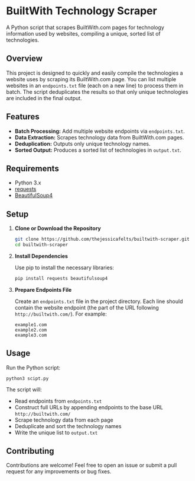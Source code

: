# BuiltWith Technology Scraper

A Python script that scrapes BuiltWith.com pages for technology information used by websites, compiling a unique, sorted list of technologies.

## Overview

This project is designed to quickly and easily compile the technologies a website uses by scraping its BuiltWith.com page. You can list multiple websites in an `endpoints.txt` file (each on a new line) to process them in batch. The script deduplicates the results so that only unique technologies are included in the final output.

## Features

- **Batch Processing:** Add multiple website endpoints via `endpoints.txt`.
- **Data Extraction:** Scrapes technology data from BuiltWith.com pages.
- **Deduplication:** Outputs only unique technology names.
- **Sorted Output:** Produces a sorted list of technologies in `output.txt`.

## Requirements

- Python 3.x
- [requests](https://pypi.org/project/requests/)
- [BeautifulSoup4](https://pypi.org/project/beautifulsoup4/)

## Setup

1. **Clone or Download the Repository**

   ```bash
   git clone https://github.com/thejessicafelts/builtwith-scraper.git
   cd builtwith-scraper
   ```

2. **Install Dependencies**

   Use pip to install the necessary libraries:

   ```bash
   pip install requests beautifulsoup4
   ```

3. **Prepare Endpoints File**

   Create an `endpoints.txt` file in the project directory. Each line should contain the website endpoint (the part of the URL following `http://builtwith.com/`). For example:

   ```
   example1.com
   example2.com
   example3.com
   ```

## Usage

Run the Python script:

```
python3 scipt.py
```

The script will:
- Read endpoints from `endpoints.txt`
- Construct full URLs by appending endpoints to the base URL `http://builtwith.com/`
- Scrape technology data from each page
- Deduplicate and sort the technology names
- Write the unique list to `output.txt`

## Contributing

Contributions are welcome! Feel free to open an issue or submit a pull request for any improvements or bug fixes.